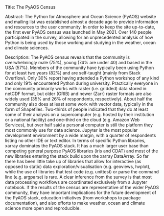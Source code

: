 Title: The PyAOS Census

Abstract:
The Python for Atmosphere and Ocean Science (PyAOS) website and mailing list was established almost a decade ago
to provide information and resources to the user community.
In order to keep the site up-to-date,
the first ever PyAOS census was launched in May 2021.
Over 140 people participated in the survey,
allowing for an unprecedented analysis of how Python is being used
by those working and studying in the weather, ocean and climate sciences.

Description:
The PyAOS census reveals that the community is overwhelmingly male (75%), young (74% are under 40) and based in the USA (57%).
Members of the community have typically been using Python for at least two years (82%) and are self-taught (mainly from Stack Overflow).
Only 30% report having attended a Python workshop of any kind and only 19% encountered Python during university.
Practically everyone in the community primarily works with raster (i.e. gridded) data stored in netCDF format,
but older (GRIB) and newer (Zarr) raster formats are also widely used (35% and 26% of respondents, respectively).
About half the community also does at least some work with vector data, typically in the form of Shapefiles.
Two-thirds of people indicated that they do at least some of their analysis on a supercomputer
(e.g. hosted by their institution or a national facility) and one-third on the cloud (e.g. Amazon Web Services),
but over half said a personal computer is still the platform they most commonly use for data science.
Jupyter is the most popular development environment by a wide margin, with a quarter of respondents listing no other IDE or text editor.
In terms of specific Python libraries, xarray dominates the PyAOS stack.
It has a much larger user base than competing general purpose PyAOS libraries (iris and CDAT)
and most of the new libraries entering the stack build upon the xarray DataArray.
So far there has been little take up of libraries that allow for interactive (as opposed to static)
data exploration/visualisation (e.g. geoviews, hvplot),
while the use of libraries that test code (e.g. unittest) or parse the command line (e.g. argparse) is rare.
A clear inference from the survey is that most data processing workflows are coordinated exclusively from a Jupyter notebook.
If the results of the census are representative of the wider PyAOS community,
they have important implications for the future development of the PyAOS stack,
education initiatives (from workshops to package documentation),
and also efforts to make weather, ocean and climate science more open and reproducible.
